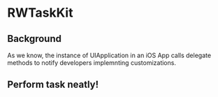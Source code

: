 # RWTaskKit

## Background
As we know, the instance of UIApplication in an iOS App calls delegate methods to notify developers implemnting customizations. 



## Perform task neatly!

